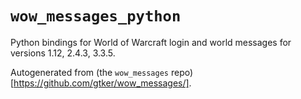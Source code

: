 # `wow_messages_python`

Python bindings for World of Warcraft login and world messages for versions 1.12, 2.4.3, 3.3.5.

Autogenerated from (the `wow_messages` repo)[https://github.com/gtker/wow_messages/].

